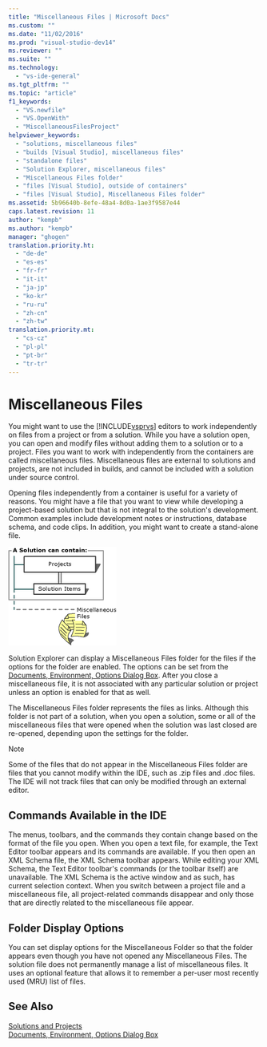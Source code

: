 ```yaml
---
title: "Miscellaneous Files | Microsoft Docs"
ms.custom: ""
ms.date: "11/02/2016"
ms.prod: "visual-studio-dev14"
ms.reviewer: ""
ms.suite: ""
ms.technology: 
  - "vs-ide-general"
ms.tgt_pltfrm: ""
ms.topic: "article"
f1_keywords: 
  - "VS.newfile"
  - "VS.OpenWith"
  - "MiscellaneousFilesProject"
helpviewer_keywords: 
  - "solutions, miscellaneous files"
  - "builds [Visual Studio], miscellaneous files"
  - "standalone files"
  - "Solution Explorer, miscellaneous files"
  - "Miscellaneous Files folder"
  - "files [Visual Studio], outside of containers"
  - "files [Visual Studio], Miscellaneous Files folder"
ms.assetid: 5b96640b-8efe-48a4-8d0a-1ae3f9587e44
caps.latest.revision: 11
author: "kempb"
ms.author: "kempb"
manager: "ghogen"
translation.priority.ht: 
  - "de-de"
  - "es-es"
  - "fr-fr"
  - "it-it"
  - "ja-jp"
  - "ko-kr"
  - "ru-ru"
  - "zh-cn"
  - "zh-tw"
translation.priority.mt: 
  - "cs-cz"
  - "pl-pl"
  - "pt-br"
  - "tr-tr"
---
```

# Miscellaneous Files
You might want to use the [!INCLUDE[vsprvs](../../code-quality/includes/vsprvs_md.md)] editors to work independently on files from a project or from a solution. While you have a solution open, you can open and modify files without adding them to a solution or to a project. Files you want to work with independently from the containers are called miscellaneous files. Miscellaneous files are external to solutions and projects, are not included in builds, and cannot be included with a solution under source control.  
  
 Opening files independently from a container is useful for a variety of reasons. You might have a file that you want to view while developing a project-based solution but that is not integral to the solution's development. Common examples include development notes or instructions, database schema, and code clips. In addition, you might want to create a stand-alone file.  
  
 ![Solutions Projects](../../ide/reference/media/projects_solutions_misc.gif "Projects_Solutions_Misc")  
  
 Solution Explorer can display a Miscellaneous Files folder for the files if the options for the folder are enabled. The options can be set from the [Documents, Environment, Options Dialog Box](../../ide/reference/documents-environment-options-dialog-box.md). After you close a miscellaneous file, it is not associated with any particular solution or project unless an option is enabled for that as well.  
  
 The Miscellaneous Files folder represents the files as links. Although this folder is not part of a solution, when you open a solution, some or all of the miscellaneous files that were opened when the solution was last closed are re-opened, depending upon the settings for the folder.  
  
> [!NOTE]
>  Some of the files that do not appear in the Miscellaneous Files folder are files that you cannot modify within the IDE, such as .zip files and .doc files. The IDE will not track files that can only be modified through an external editor.  
  
## Commands Available in the IDE  
 The menus, toolbars, and the commands they contain change based on the format of the file you open. When you open a text file, for example, the Text Editor toolbar appears and its commands are available. If you then open an XML Schema file, the XML Schema toolbar appears. While editing your XML Schema, the Text Editor toolbar's commands (or the toolbar itself) are unavailable. The XML Schema is the active window and as such, has current selection context. When you switch between a project file and a miscellaneous file, all project-related commands disappear and only those that are directly related to the miscellaneous file appear.  
  
## Folder Display Options  
 You can set display options for the Miscellaneous Folder so that the folder appears even though you have not opened any Miscellaneous Files. The solution file does not permanently manage a list of miscellaneous files. It uses an optional feature that allows it to remember a per-user most recently used (MRU) list of files.  
  
## See Also  
 [Solutions and Projects](../../ide/solutions-and-projects-in-visual-studio.md)   
 [Documents, Environment, Options Dialog Box](../../ide/reference/documents-environment-options-dialog-box.md)